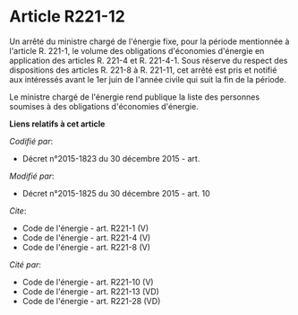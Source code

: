 # Article R221-12

Un arrêté du ministre chargé de l'énergie fixe, pour la période mentionnée à l'article R. 221-1, le volume des obligations
d'économies d'énergie en application des articles R. 221-4 et R. 221-4-1. Sous réserve du respect des dispositions des
articles R. 221-8 à R. 221-11, cet arrêté est pris et notifié aux intéressés avant le 1er juin de l'année civile qui suit la
fin de la période. 

Le ministre chargé de l'énergie rend publique la liste des personnes soumises à des obligations d'économies d'énergie.

**Liens relatifs à cet article**

_Codifié par_:

  - Décret n°2015-1823 du 30 décembre 2015 - art.

_Modifié par_:

  - Décret n°2015-1825 du 30 décembre 2015 - art. 10

_Cite_:

  - Code de l'énergie - art. R221-1 (V)
  - Code de l'énergie - art. R221-4 (V)
  - Code de l'énergie - art. R221-8 (V)

_Cité par_:

  - Code de l'énergie - art. R221-10 (V)
  - Code de l'énergie - art. R221-13 (VD)
  - Code de l'énergie - art. R221-28 (VD)
